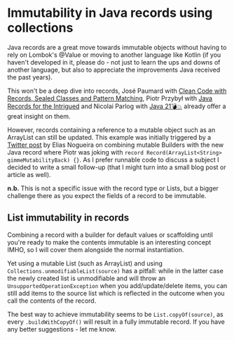 # Immutability in Java records using collections

Java records are a great move towards immutable objects without having to rely on Lombok's @Value or moving to another language like Kotlin (if you haven't developed in it, please do - not just to learn the ups and downs of another language, but also to appreciate the improvements Java received the past years).

This won't be a deep dive into records, José Paumard with [Clean Code with Records, Sealed Classes and Pattern Matching](https://www.youtube.com/watch?v=Zc6vkps6ZEM), Piotr Przybył with [Java Records for the Intrigued](https://www.youtube.com/watch?v=Ct-mjCmODzs) and Nicolai Parlog with [Java 21💣💥](https://www.youtube.com/watch?v=uNeV3EBUS18) already offer a great insight on them.

However, records containing a reference to a mutable object such as an ArrayList can still be updated. This example was initially triggered by a
[Twitter post](https://twitter.com/eliasnogueira/status/1759631950279561350) by Elias Nogueira on combining mutable Builders with the new Java record where Piotr was joking with ```record Record(ArrayList<String> gimmeMutabilityBack) {}```. As I prefer runnable code to discuss a subject I decided to write a small follow-up (that I might turn into a small blog post or article as well).

**n.b.** This is not a specific issue with the record type or Lists, but a bigger challenge there as you expect the fields of a record to be immutable.

## List immutability in records
Combining a record with a builder for default values or scaffolding until you're ready to make the contents immutable is an interesting concept IMHO, so I will cover them alongside the normal instantiation.

Yet using a mutable List (such as ArrayList) and using ```Collections.unmodifiableList(source)``` has a pitfall: while in the latter case the newly created list is unmodifiable and will throw an ```UnsupportedOperationException``` when you add/update/delete items, you can still add items to the source list which is reflected in the outcome when you call the contents of the record.

The best way to achieve immutability seems to be ```List.copyOf(source)```, as every ```.buildWithCopyOf()``` will result in a fully immutable record. If you have any better suggestions - let me know.
